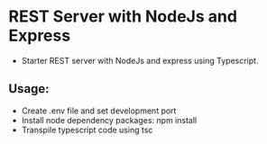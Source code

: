 # REST Server with NodeJs and Express

* Starter REST server with NodeJs and express using Typescript.

## Usage:

* Create .env file and set development port
* Install node dependency packages: npm install
* Transpile typescript code using tsc